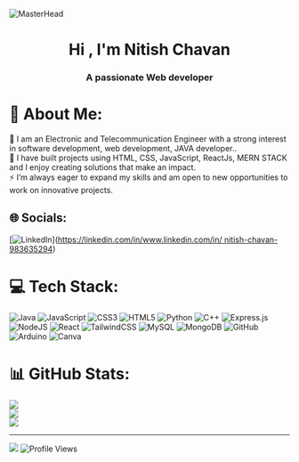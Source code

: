 ![MasterHead](https://user-images.githubusercontent.com/10498744/210012254-234538ff-d198-48aa-8964-37e6fd45d227.gif)
<h1 align="center">Hi , I'm Nitish Chavan</h1>
<h3 align="center">A passionate Web developer</h3>
<!-- <img src="https://miro.medium.com/v2/da:true/resize:fit:750/1*yw0TnheAGN-LPneDaTlaxw.gif" alt="Background" width="100%" /> -->

# 💫 About Me:
🔭 I am an Electronic and Telecommunication Engineer with a strong interest in software development, web development, JAVA developer..<br>🤝 I have built projects using HTML, CSS, JavaScript, ReactJs, MERN STACK and I enjoy creating solutions that make an impact.<br>⚡ I’m always eager to expand my skills and am open to new opportunities to work on innovative projects.


## 🌐 Socials:
[![LinkedIn](https://img.shields.io/badge/LinkedIn-%230077B5.svg?logo=linkedin&logoColor=white)]([https://linkedin.com/in/www.linkedin.com/in/ nitish-chavan-983635294](https://www.linkedin.com/in/nitish-chavan-983635294/)) 

# 💻 Tech Stack:
![Java](https://img.shields.io/badge/java-%23ED8B00.svg?style=for-the-badge&logo=openjdk&logoColor=white) ![JavaScript](https://img.shields.io/badge/javascript-%23323330.svg?style=for-the-badge&logo=javascript&logoColor=%23F7DF1E) ![CSS3](https://img.shields.io/badge/css3-%231572B6.svg?style=for-the-badge&logo=css3&logoColor=white) ![HTML5](https://img.shields.io/badge/html5-%23E34F26.svg?style=for-the-badge&logo=html5&logoColor=white) ![Python](https://img.shields.io/badge/python-3670A0?style=for-the-badge&logo=python&logoColor=ffdd54) ![C++](https://img.shields.io/badge/c++-%2300599C.svg?style=for-the-badge&logo=c%2B%2B&logoColor=white) ![Express.js](https://img.shields.io/badge/express.js-%23404d59.svg?style=for-the-badge&logo=express&logoColor=%2361DAFB) ![NodeJS](https://img.shields.io/badge/node.js-6DA55F?style=for-the-badge&logo=node.js&logoColor=white) ![React](https://img.shields.io/badge/react-%2320232a.svg?style=for-the-badge&logo=react&logoColor=%2361DAFB) ![TailwindCSS](https://img.shields.io/badge/tailwindcss-%2338B2AC.svg?style=for-the-badge&logo=tailwind-css&logoColor=white) ![MySQL](https://img.shields.io/badge/mysql-4479A1.svg?style=for-the-badge&logo=mysql&logoColor=white) ![MongoDB](https://img.shields.io/badge/MongoDB-%234ea94b.svg?style=for-the-badge&logo=mongodb&logoColor=white) ![GitHub](https://img.shields.io/badge/github-%23121011.svg?style=for-the-badge&logo=github&logoColor=white) ![Arduino](https://img.shields.io/badge/-Arduino-00979D?style=for-the-badge&logo=Arduino&logoColor=white) ![Canva](https://img.shields.io/badge/Canva-%2300C4CC.svg?style=for-the-badge&logo=Canva&logoColor=white)
# 📊 GitHub Stats:
![](https://github-readme-stats.vercel.app/api?username=nitish619&theme=blue-green&hide_border=false&include_all_commits=true&count_private=false)<br/>
![](https://github-readme-streak-stats.herokuapp.com/?user=nitish619&theme=blue-green&hide_border=false)<br/>
![](https://github-readme-stats.vercel.app/api/top-langs/?username=nitish619&theme=blue-green&hide_border=false&include_all_commits=true&count_private=false&layout=compact)

---
[![](https://visitcount.itsvg.in/api?id=nitish619&icon=4&color=6)](https://visitcount.itsvg.in)
![Profile Views](https://hits.seeyoufarm.com/api/count/incr/badge.svg?url=https://github.com/nitish619&count_bg=%23FFFFFF00&title_bg=%23FFFFFF00&icon=&icon_color=%23FFFFFF00&title=&edge_flat=false)


<!-- Proudly created with GPRM ( https://gprm.itsvg.in ) -->
